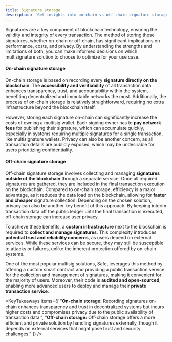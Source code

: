 ```yaml
---
title: Signature storage
description: 'Get insights into on-chain vs off-chain signature storage for multisig wallets and learn how these methods impact transaction costs, efficiency, and privacy.'
---
```


<script>
	import {KeyTakeaways} from "$modules/knowledge-base"
</script>

Signatures are a key component of blockchain technology, ensuring the validity and integrity of every transaction. The method of storing these signatures, whether on-chain or off-chain, has significant implications on performance, costs, and privacy. By understanding the strengths and limitations of both, you can make informed decisions on which multisignature solution to choose to optimize for your use case.

#### On-chain signature storage

On-chain storage is based on recording every **signature directly on the blockchain**. The **accessibility and verifiability** of all transaction data enhances transparency, trust, and accountability within the system, benefiting decentralized and immutable networks the most. Additionally, the process of on-chain storage is relatively straightforward, requiring no extra infrastructure beyond the blockchain itself.

However, storing each signature on-chain can significantly increase the costs of owning a multisig wallet. Each signing owner has to **pay network fees** for publishing their signature, which can accumulate quickly, especially in systems requiring multiple signatures for a single transaction, like multisignature wallets. Privacy can also be another concern, as all transaction details are publicly exposed, which may be undesirable for users prioritizing confidentiality.

#### Off-chain signature storage

Off-chain signature storage involves collecting and managing **signatures outside of the blockchain** through a separate service. Once all required signatures are gathered, they are included in the final transaction execution on the blockchain. Compared to on-chain storage, efficiency is a major advantage, as it reduces the data load on the blockchain, allowing for **faster and cheaper** signature collection. Depending on the chosen solution, privacy can also be another key benefit of this approach. By keeping interim transaction data off the public ledger until the final transaction is executed, off-chain storage can increase user privacy.

To achieve these benefits, a **custom infrastructure** next to the blockchain is required to **collect and manage signatures**. This complexity introduces **potential trust and reliability concerns**, as users depend on external services. While these services can be secure, they may still be susceptible to attacks or failures, unlike the inherent protection offered by on-chain systems.

One of the most popular multisig solutions, Safe, leverages this method by offering a custom smart contract and providing a public transaction service for the collection and management of signatures, making it convenient for the majority of users. Moreover, their code is **audited and open-sourced**, enabling more advanced users to deploy and manage their **private transaction service**.

<KeyTakeaways items={[
"<b>On-chain storage:</b> Recording signatures on-chain enhances transparency and trust in decentralized systems but incurs higher costs and compromises privacy due to the public availability of transaction data.",
"<b>Off-chain storage:</b> Off-chain storage offers a more efficient and private solution by handling signatures externally, though it depends on external services that might pose trust and security challenges."
]} />
